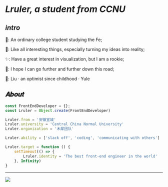 # *Lruler, a student from CCNU*

## *intro*

💁: An ordinary college student studying the Fe;

🙈: Like all interesting things, especially turning my ideas into reality;

✨: Have a great interest in visualization, but I am a rookie;

💖: I hope I can go further and further down this road;

💪: Liu · an optimist since childhood · Yule

## 𝑨𝒃𝒐𝒖𝒕

```js
const FrontEndDeveloper = {};
const Lruler = Object.create(FrontEndDeveloper)

Lruler.from = '安徽宣城'
Lruler.university = 'Central China Normal University'
Lruler.organization = '木犀团队'

Lruler.ability = ['slack off', 'coding', 'communicating with others']

Lruler.target = function () {
    setTimeout(() => {
        Lruler.identity = 'The best front-end engineer in the world'
    }, Infinity)
}
```

****

![](https://github-readme-stats.vercel.app/api?username=Lruler)
